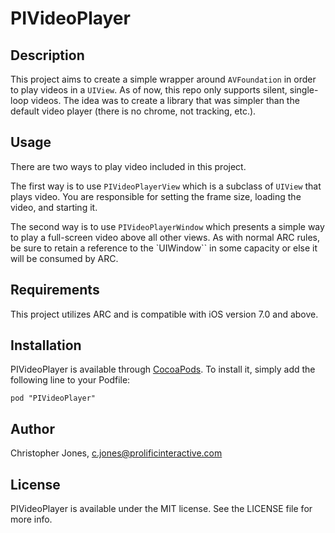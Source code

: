 # PIVideoPlayer

## Description

This project aims to create a simple wrapper around `AVFoundation` in order to play videos in a `UIView`. As of now, this repo
only supports silent, single-loop videos. The idea was to create a library that was simpler than the default video player 
(there is no chrome, not tracking, etc.).

## Usage

There are two ways to play video included in this project.

The first way is to use `PIVideoPlayerView` which is a subclass of `UIView` that plays video. You are responsible for setting the frame
size, loading the video, and starting it.

The second way is to use `PIVideoPlayerWindow` which presents a simple way to play a full-screen video above all other views. 
As with normal ARC rules, be sure to retain a reference to the `UIWindow`` in some capacity or else it will be consumed by ARC.

## Requirements

This project utilizes ARC and is compatible with iOS version 7.0 and above.

## Installation

PIVideoPlayer is available through [CocoaPods](http://cocoapods.org). To install
it, simply add the following line to your Podfile:

    pod "PIVideoPlayer"

## Author

Christopher Jones, c.jones@prolificinteractive.com

## License

PIVideoPlayer is available under the MIT license. See the LICENSE file for more info.

